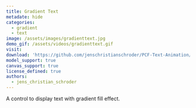 ```yaml
---
title: Gradient Text
metadate: hide
categories:
  - gradient
  - text
image: /assets/images/gradienttext.jpg
demo_gif: /assets/videos/gradienttext.gif
visit: 
download: 'https://github.com/jenschristianschroder/PCF-Text-Animation/tree/master/GradientTextControl/PCF-Gradient-Text'
model_support: true
canvas_support: true
license_defined: true
authors:
  - jens_christian_schroder
---
```


A control to display text with gradient fill effect.
